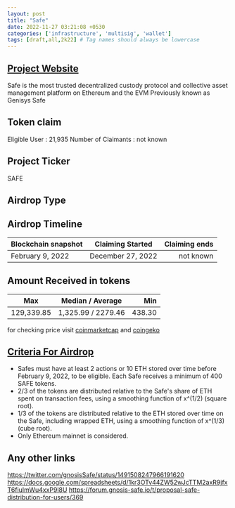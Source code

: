 ```yaml
---
layout: post
title: "Safe"
date: 2022-11-27 03:21:08 +0530
categories: ['infrastructure', 'multisig', 'wallet']
tags: [draft,all,2k22] # Tag names should always be lowercase
---
```




## [Project Website](https://safe.global/)

Safe is the most trusted decentralized custody protocol and collective asset management platform on Ethereum and the EVM
Previously known as Genisys Safe

## Token claim

Eligible User : 21,935
Number of Claimants : not known

## Project Ticker

SAFE

## Airdrop Type

## Airdrop Timeline

| Blockchain snapshot     | Claiming Started           | Claiming ends    |
| ----------------------- |:--------------------------:| ----------------:|
|     February 9, 2022    |     December 27, 2022      |   not known      |

## Amount Received in tokens

| Max        |    Median / Average  |       Min    |
| ---------- |:--------------------:| ------------:|
| 129,339.85 |  1,325.99 / 2279.46  |    438.30    |

for checking price visit [coinmarketcap](https://coinmarketcap.com/currencies/safe1) and [coingeko](https://www.coingecko.com/en/coins/safe1)

## [Criteria For Airdrop](link)

* Safes must have at least 2 actions or 10 ETH stored over time before February 9, 2022, to be eligible.
Each Safe receives a minimum of 400 SAFE tokens.
* 2/3 of the tokens are distributed relative to the Safe's share of ETH spent on transaction fees, using a smoothing function of x^(1/2) (square root).
* 1/3 of the tokens are distributed relative to the ETH stored over time on the Safe, including wrapped ETH, using a smoothing function of x^(1/3) (cube root).
* Only Ethereum mainnet is considered.

## Any other links

<https://twitter.com/gnosisSafe/status/1491508247966191620>
<https://docs.google.com/spreadsheets/d/1kr3OTv44ZW52wJcTTM2axR9jfxT6fiuImWu4xxP9l8U>
<https://forum.gnosis-safe.io/t/proposal-safe-distribution-for-users/369>
